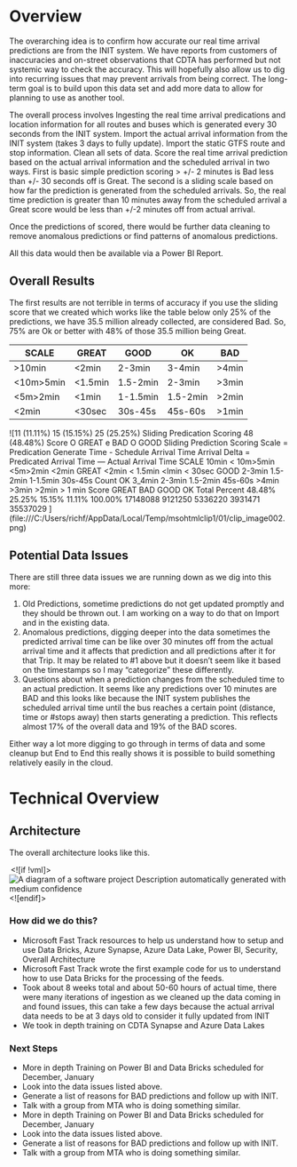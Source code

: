 # Overview 
 
The overarching idea is to confirm how accurate our real time arrival predictions are from the INIT system. We have reports from customers of inaccuracies and on-street observations that CDTA has performed but not systemic way to check the accuracy. This will hopefully also allow us to dig into recurring issues that may prevent arrivals from being correct. The long-term goal is to build upon this data set and add more data to allow for planning to use as another tool. 
 
The overall process involves Ingesting the real time arrival predications and location information for all routes and buses which is generated every 30 seconds from the INIT system. Import the actual arrival information from the INIT system (takes 3 days to fully update). Import the static GTFS route and stop information. Clean all sets of data. Score the real time arrival prediction based on the actual arrival information and the scheduled arrival in two ways. First is basic simple prediction scoring &gt; +/- 2 minutes is Bad less than +/- 30 seconds off is Great. The second is a sliding scale based on how far the prediction is generated from the scheduled arrivals. So, the real time prediction is greater than 10 minutes away from the scheduled arrival a Great score would be less than +/-2 minutes off from actual arrival. 
 
Once the predictions of scored, there would be further data cleaning to remove anomalous predictions or find patterns of anomalous predictions. 
 
All this data would then be available via a Power BI Report. 
 
## Overall Results 
 
The first results are not terrible in terms of accuracy if you use the sliding score that we created which works like the table below only 25% of the predictions, we have 35.5 million already collected, are considered Bad. So, 75% are Ok or better with 48% of those 35.5 million being Great. 

| **SCALE** | **GREAT** | **GOOD** | **OK** | **BAD** |
| --- | --- | --- | --- | --- |
| &gt;10min | &lt;2min | 2-3min | 3-4min | &gt;4min |
| &lt;10m&gt;5min | &lt;1.5min | 1.5-2min | 2-3min | &gt;3min |
| &lt;5m&gt;2min | &lt;1min | 1-1.5min | 1.5-2min | &gt;2min |
| &lt;2min | &lt;30sec | 30s-45s | 45s-60s | &gt;1min |

<!--[if gte vml 1]><v:shapetype
 id="_x0000_t75" coordsize="21600,21600" o:spt="75" o:preferrelative="t"
 path="m@4@5l@4@11@9@11@9@5xe" filled="f" stroked="f">
 <v:stroke joinstyle="miter"/>
 <v:formulas>
  <v:f eqn="if lineDrawn pixelLineWidth 0"/>
  <v:f eqn="sum @0 1 0"/>
  <v:f eqn="sum 0 0 @1"/>
  <v:f eqn="prod @2 1 2"/>
  <v:f eqn="prod @3 21600 pixelWidth"/>
  <v:f eqn="prod @3 21600 pixelHeight"/>
  <v:f eqn="sum @0 0 1"/>
  <v:f eqn="prod @6 1 2"/>
  <v:f eqn="prod @7 21600 pixelWidth"/>
  <v:f eqn="sum @8 21600 0"/>
  <v:f eqn="prod @7 21600 pixelHeight"/>
  <v:f eqn="sum @10 21600 0"/>
 </v:formulas>
 <v:path o:extrusionok="f" gradientshapeok="t" o:connecttype="rect"/>
 <o:lock v:ext="edit" aspectratio="t"/>
</v:shapetype><v:shape id="Picture_x0020_4" o:spid="_x0000_i1026" type="#_x0000_t75"
 alt="11 (11.11%) &#10;15 &#10;(15.15%) &#10;25 (25.25%) &#10;Sliding Predication Scoring &#10;48 (48.48%) &#10;Score &#10;O GREAT &#10;e BAD &#10;O GOOD &#10;Sliding Prediction Scoring &#10;Scale = Predication Generate Time - Schedule Arrival Time &#10;Arrival Delta = Predicated Arrival Time — Actual Arrival Time &#10;SCALE &#10;10min &#10;&lt; 10m&gt;5min &#10;&lt;5m&gt;2min &#10;&lt;2min &#10;GREAT &#10;&lt;2min &#10;&lt; 1.5min &#10;&lt;lmin &#10;&lt; 30sec &#10;GOOD &#10;2-3min &#10;1.5-2min &#10;1-1.5min &#10;30s-45s &#10;Count &#10;OK &#10;3_4min &#10;2-3min &#10;1.5-2min &#10;45s-60s &#10;&gt;4min &#10;&gt;3min &#10;&gt;2min &#10;&gt; 1 min &#10;Score &#10;GREAT &#10;BAD &#10;GOOD &#10;OK &#10;Total &#10;Percent &#10;48.48% &#10;25.25% &#10;15.15% &#10;11.11% &#10;100.00% &#10;17148088 &#10;9121250 &#10;5336220 &#10;3931471 &#10;35537029 &#10;"
 style='width:468pt;height:240pt;visibility:visible;mso-wrap-style:square'>
 <v:imagedata src="file:///C:/Users/richf/AppData/Local/Temp/msohtmlclip1/01/clip_image001.png"
  o:title="11 (11.11%) &#10;15 &#10;(15.15%) &#10;25 (25.25%) &#10;Sliding Predication Scoring &#10;48 (48"/>
</v:shape><![endif]--><![if !vml]>![11 (11.11%) &#10;15 &#10;(15.15%) &#10;25 (25.25%) &#10;Sliding Predication Scoring &#10;48 (48.48%) &#10;Score &#10;O GREAT &#10;e BAD &#10;O GOOD &#10;Sliding Prediction Scoring &#10;Scale = Predication Generate Time - Schedule Arrival Time &#10;Arrival Delta = Predicated Arrival Time — Actual Arrival Time &#10;SCALE &#10;10min &#10;&lt; 10m&gt;5min &#10;&lt;5m&gt;2min &#10;&lt;2min &#10;GREAT &#10;&lt;2min &#10;&lt; 1.5min &#10;&lt;lmin &#10;&lt; 30sec &#10;GOOD &#10;2-3min &#10;1.5-2min &#10;1-1.5min &#10;30s-45s &#10;Count &#10;OK &#10;3_4min &#10;2-3min &#10;1.5-2min &#10;45s-60s &#10;&gt;4min &#10;&gt;3min &#10;&gt;2min &#10;&gt; 1 min &#10;Score &#10;GREAT &#10;BAD &#10;GOOD &#10;OK &#10;Total &#10;Percent &#10;48.48% &#10;25.25% &#10;15.15% &#10;11.11% &#10;100.00% &#10;17148088 &#10;9121250 &#10;5336220 &#10;3931471 &#10;35537029 &#10;](file:///C:/Users/richf/AppData/Local/Temp/msohtmlclip1/01/clip_image002.png)<![endif]>

## Potential Data Issues 

There are still three data issues we are running down as we dig into this more: 
 
1. Old Predictions, sometime predictions do not get updated promptly and they should be thrown out. I am working on a way to do that on Import and in the existing data.
2. Anomalous predictions, digging deeper into the data sometimes the predicted arrival time can be like over 30 minutes off from the actual arrival time and it affects that prediction and all predictions after it for that Trip. It may be related to #1 above but it doesn’t seem like it based on the timestamps so I may “categorize” these differently.
3. Questions about when a prediction changes from the scheduled time to an actual prediction. It seems like any predictions over 10 minutes are BAD and this looks like because the INIT system publishes the scheduled arrival time until the bus reaches a certain point (distance, time or #stops away) then starts generating a prediction. This reflects almost 17% of the overall data and 19% of the BAD scores.

Either way a lot more digging to go through in terms of data and some cleanup but End to End this really shows it is possible to build something relatively easily in the cloud.  

# Technical Overview 
 
## Architecture 
 
The overall architecture looks like this. 
 
 <!--[if gte vml 1]><v:shape id="Picture_x0020_3"
 o:spid="_x0000_i1025" type="#_x0000_t75" alt="A diagram of a software project&#10;&#10;Description automatically generated with medium confidence"
 style='width:468pt;height:354.75pt;visibility:visible;mso-wrap-style:square'>
 <v:imagedata src="file:///C:/Users/richf/AppData/Local/Temp/msohtmlclip1/01/clip_image003.png"
  o:title="A diagram of a software project&#10;&#10;Description automatically generated with medium confidence"/>
</v:shape><![endif]--><![if !vml]>![A diagram of a software project&#10;&#10;Description automatically generated with medium confidence](file:///C:/Users/richf/AppData/Local/Temp/msohtmlclip1/01/clip_image004.png)<![endif]>

### How did we do this? 

- Microsoft Fast Track resources to help us understand how to setup and use Data Bricks, Azure Synapse, Azure Data Lake, Power BI, Security, Overall Architecture
- Microsoft Fast Track wrote the first example code for us to understand how to use Data Bricks for the processing of the feeds.
- Took about 8 weeks total and about 50-60 hours of actual time, there were many iterations of ingestion as we cleaned up the data coming in and found issues, this can take a few days because the actual arrival data needs to be at 3 days old to consider it fully updated from INIT
- We took in depth training on CDTA Synapse and Azure Data Lakes

### Next Steps 

- More in depth Training on Power BI and Data Bricks scheduled for December, January
- Look into the data issues listed above.
- Generate a list of reasons for BAD predictions and follow up with INIT.
- Talk with a group from MTA who is doing something similar.
- More in depth Training on Power BI and Data Bricks scheduled for December, January
- Look into the data issues listed above.
- Generate a list of reasons for BAD predictions and follow up with INIT.
- Talk with a group from MTA who is doing something similar.

